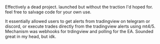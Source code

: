 Effectively a dead project. launched but without the traction I'd hoped for. feel free to salvage code for your own use.

It essentially allowed users to get alerts from tradingview on telegram or discord, or execute trades directly from the tradingview alerts using mt4/5. Mechanism was webhooks for trdingview and polling for the EA. Sounded great in my head, but idk.
